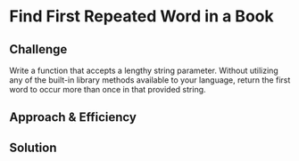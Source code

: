# Find First Repeated Word in a Book


## Challenge
Write a function that accepts a lengthy string parameter. Without utilizing any of the built-in library methods available to your language, return the first word to occur more than once in that provided string.


## Approach & Efficiency



## Solution
